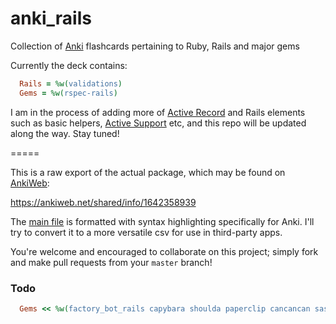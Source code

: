 # anki_rails
Collection of [Anki](http://ankisrs.net/) flashcards pertaining to Ruby, Rails and major gems

Currently the deck contains:
```ruby
  Rails = %w(validations)
  Gems = %w(rspec-rails)
```

I am in the process of adding more of [Active Record](ACtiveadmin.info) and Rails elements such as basic helpers, [Active Support](http://guides.rubyonrails.org/active_support_core_extensions.html) etc, and this repo will be updated along the way. Stay tuned!

=====

This is a raw export of the actual package, which may be found on [AnkiWeb](https://ankiweb.net/decks/):

https://ankiweb.net/shared/info/1642358939

The [main file](https://github.com/coisnepe/anki_rails/blob/master/rails_and_gems_anki_deck.txt) is formatted with syntax highlighting specifically for Anki. I'll try to convert it to a more versatile csv for use in third-party apps.

You're welcome and encouraged to collaborate on this project; simply fork and make pull requests from your `master` branch!


### Todo
```ruby
  Gems << %w(factory_bot_rails capybara shoulda paperclip cancancan sass pundit sequel)
```
